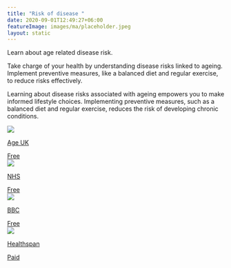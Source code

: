 ```yaml
---
title: "Risk of disease "
date: 2020-09-01T12:49:27+06:00
featureImage: images/ma/placeholder.jpeg
layout: static
---
```


Learn about age related disease risk.

Take charge of your health by understanding disease risks linked to ageing. Implement preventive measures, like a balanced diet and regular exercise, to reduce risks effectively.

Learning about disease risks associated with ageing empowers you to make informed lifestyle choices. Implementing preventive measures, such as a balanced diet and regular exercise, reduces the risk of developing chronic conditions.

<a class="ma-link" href="https://www.ageuk.org.uk/information-advice/health-wellbeing/conditions-illnesses/"><div class="ma-card ma-card-Health"><div class="ma-icon"><img src ="/images/icon-check.png"/></div><div class="ma-name"><p>Age UK</p></div><div class="ma-paid-text"><span>Free </span></div></div></a><a class="ma-link" href="https://www.nhs.uk/conditions/nhs-health-check/"><div class="ma-card ma-card-Health"><div class="ma-icon"><img src ="/images/icon-check.png"/></div><div class="ma-name"><p>NHS</p></div><div class="ma-paid-text"><span>Free </span></div></div></a><a class="ma-link" href="https://www.bbc.co.uk/news/health-57982476"><div class="ma-card ma-card-Health"><div class="ma-icon"><img src ="/images/icon-check.png"/></div><div class="ma-name"><p>BBC </p></div><div class="ma-paid-text"><span>Free </span></div></div></a><a class="ma-link" href="https://www.awin1.com/cread.php?awinmid=6007&awinaffid=1198638&ued=https%3A%2F%2Fwww.healthspan.co.uk%2F"><div class="ma-card ma-card-Health"><div class="ma-icon"><img src ="/images/icon-pound.png"/></div><div class="ma-name"><p>Healthspan</p></div><div class="ma-paid-text"><span>Paid</span></div></div></a>  

<br/><br/>






